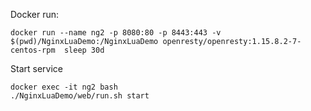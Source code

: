 
Docker run:
```
docker run --name ng2 -p 8080:80 -p 8443:443 -v $(pwd)/NginxLuaDemo:/NginxLuaDemo openresty/openresty:1.15.8.2-7-centos-rpm  sleep 30d
```

Start service
```
docker exec -it ng2 bash
./NginxLuaDemo/web/run.sh start
```

